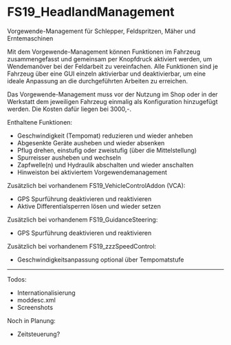 # FS19_HeadlandManagement
Vorgewende-Management für Schlepper, Feldspritzen, Mäher und Erntemaschinen

Mit dem Vorgewende-Management können Funktionen im Fahrzeug zusammengefasst und gemeinsam per Knopfdruck aktiviert werden, um Wendemanöver bei der Feldarbeit zu vereinfachen. 
Alle Funktionen sind je Fahrzeug über eine GUI einzeln aktivierbar und deaktivierbar, um eine ideale Anpassung an die durchgeführten Arbeiten zu erreichen.

Das Vorgewende-Management muss vor der Nutzung im Shop oder in der Werkstatt dem jeweiligen Fahrzeug einmalig als Konfiguration hinzugefügt werden. 
Die Kosten dafür liegen bei 3000,-.

Enthaltene Funktionen:
- Geschwindigkeit (Tempomat) reduzieren und wieder anheben
- Abgesenkte Geräte ausheben und wieder absenken
- Pflug drehen, einstufig oder zweistufig (über die Mittelstellung)
- Spurreisser ausheben und wechseln
- Zapfwelle(n) und Hydraulik abschalten und wieder anschalten
- Hinweiston bei aktiviertem Vorgewendemanagement

Zusätzlich bei vorhandenem FS19_VehicleControlAddon (VCA):
- GPS Spurführung deaktivieren und reaktivieren
- Aktive Differentialsperren lösen und wieder setzen

Zusätzlich bei vorhandenem FS19_GuidanceSteering:
- GPS Spurführung deaktivieren und reaktivieren

Zusätzlich bei vorhandenem FS19_zzzSpeedControl:
- Geschwindigkeitsanpassung optional über Tempomatstufe

---

Todos:
- Internationalisierung
- moddesc.xml
- Screenshots

Noch in Planung:
- Zeitsteuerung?
